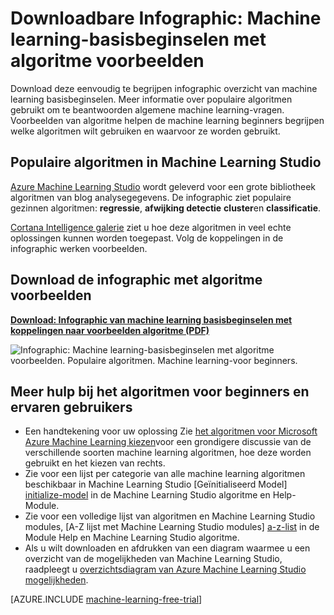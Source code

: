 <properties
    pageTitle="Infographic: Machine learning basisbeginselen - algoritme voorbeelden | Microsoft Azure"
    description="Een eenvoudig te begrijpen overzicht van machine learning basisbeginselen bevat algoritme voorbeelden. Het downloadbare infographic behandelt de meeste machine learning-vragen."
    keywords="machine learning basisinformatie algoritme voorbeelden machine learning voor beginners, machine learning vragen, populaire algoritmen, algoritme infographic"
    services="machine-learning"
    documentationCenter=""
    authors="garyericson"
    manager="jhubbard"
    editor="cgronlun"/>

<tags
    ms.service="machine-learning"
    ms.workload="data-services"
    ms.tgt_pltfrm="na"
    ms.devlang="na"
    ms.topic="article"
    ms.date="08/19/2016"
    ms.author="garye" />


# <a name="downloadable-infographic-machine-learning-basics-with-algorithm-examples"></a>Downloadbare Infographic: Machine learning-basisbeginselen met algoritme voorbeelden

Download deze eenvoudig te begrijpen infographic overzicht van machine learning basisbeginselen. Meer informatie over populaire algoritmen gebruikt om te beantwoorden algemene machine learning-vragen. Voorbeelden van algoritme helpen de machine learning beginners begrijpen welke algoritmen wilt gebruiken en waarvoor ze worden gebruikt.

## <a name="popular-algorithms-in-machine-learning-studio"></a>Populaire algoritmen in Machine Learning Studio

[Azure Machine Learning Studio](https://studio.azureml.net/) wordt geleverd voor een grote bibliotheek algoritmen van blog analysegegevens. De infographic ziet populaire gezinnen algoritmen: **regressie**, **afwijking detectie** **cluster**en **classificatie**.

[Cortana Intelligence galerie](https://gallery.cortanaintelligence.com/) ziet u hoe deze algoritmen in veel echte oplossingen kunnen worden toegepast. Volg de koppelingen in de infographic werken voorbeelden.

## <a name="download-the-infographic-with-algorithm-examples"></a>Download de infographic met algoritme voorbeelden

**[Download: Infographic van machine learning basisbeginselen met koppelingen naar voorbeelden algoritme (PDF)](http://download.microsoft.com/download/0/5/A/05AE6B94-E688-403E-90A5-6035DBE9EEC5/machine-learning-basics-infographic-with-algorithm-examples.pdf)**


![Infographic: Machine learning-basisbeginselen met algoritme voorbeelden. Populaire algoritmen. Machine learning-voor beginners.](./media/machine-learning-basics-infographic-with-algorithm-examples/machine-learning-basics-infographic-with-algorithm-examples.png)

## <a name="more-help-with-algorithms-for-beginners-and-advanced-users"></a>Meer hulp bij het algoritmen voor beginners en ervaren gebruikers

* Een handtekening voor uw oplossing Zie [het algoritmen voor Microsoft Azure Machine Learning kiezen](machine-learning-algorithm-choice.md)voor een grondigere discussie van de verschillende soorten machine learning algoritmen, hoe deze worden gebruikt en het kiezen van rechts.
* Zie voor een lijst per categorie van alle machine learning algoritmen beschikbaar in Machine Learning Studio [Geïnitialiseerd Model] [ initialize-model] in de Machine Learning Studio algoritme en Help-Module.
* Zie voor een volledige lijst van algoritmen en Machine Learning Studio modules, [A-Z lijst met Machine Learning Studio modules] [ a-z-list] in de Module Help en Machine Learning Studio algoritme.
* Als u wilt downloaden en afdrukken van een diagram waarmee u een overzicht van de mogelijkheden van Machine Learning Studio, raadpleegt u [overzichtsdiagram van Azure Machine Learning Studio mogelijkheden](machine-learning-studio-overview-diagram.md).


[AZURE.INCLUDE [machine-learning-free-trial](../../includes/machine-learning-free-trial.md)]


<!-- Module References -->
[a-z-list]: https://msdn.microsoft.com/library/azure/dn906033.aspx
[initialize-model]: https://msdn.microsoft.com/library/azure/0c67013c-bfbc-428b-87f3-f552d8dd41f6/
[k-means-clustering]: https://msdn.microsoft.com/library/azure/5049a09b-bd90-4c4e-9b46-7c87e3a36810/
[one-vs-all-multiclass]: https://msdn.microsoft.com/library/azure/7191efae-b4b1-4d03-a6f8-7205f87be664/

